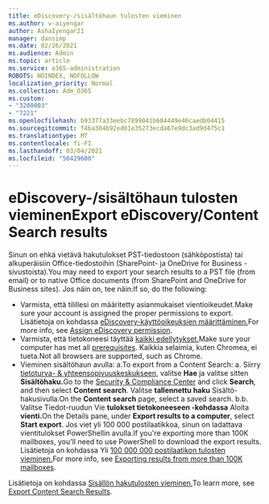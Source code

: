 ```yaml
---
title: eDiscovery-/sisältöhaun tulosten vieminen
ms.author: v-aiyengar
author: AshaIyengar21
manager: dansimp
ms.date: 02/26/2021
ms.audience: Admin
ms.topic: article
ms.service: o365-administration
ROBOTS: NOINDEX, NOFOLLOW
localization_priority: Normal
ms.collection: Adm_O365
ms.custom:
- "3200003"
- "7221"
ms.openlocfilehash: b93377a33eebc7899041b684449e46caedb04415
ms.sourcegitcommit: f4ba304b92ed01e35273ecda67e9dc3ad9d475c1
ms.translationtype: MT
ms.contentlocale: fi-FI
ms.lasthandoff: 03/04/2021
ms.locfileid: "50429600"
---
```

# <a name="export-ediscoverycontent-search-results"></a><span data-ttu-id="30fa4-102">eDiscovery-/sisältöhaun tulosten vieminen</span><span class="sxs-lookup"><span data-stu-id="30fa4-102">Export eDiscovery/Content Search results</span></span>

<span data-ttu-id="30fa4-103">Sinun on ehkä vietävä hakutulokset PST-tiedostoon (sähköpostista) tai alkuperäisiin Office-tiedostoihin (SharePoint- ja OneDrive for Business -sivustoista).</span><span class="sxs-lookup"><span data-stu-id="30fa4-103">You may need to export your search results to a PST file (from email) or to native Office documents (from SharePoint and OneDrive for Business sites).</span></span> <span data-ttu-id="30fa4-104">Jos näin on, tee näin:</span><span class="sxs-lookup"><span data-stu-id="30fa4-104">If so, do the following:</span></span>

- <span data-ttu-id="30fa4-105">Varmista, että tilillesi on määritetty asianmukaiset vientioikeudet.</span><span class="sxs-lookup"><span data-stu-id="30fa4-105">Make sure your account is assigned the proper permissions to export.</span></span> <span data-ttu-id="30fa4-106">Lisätietoja on kohdassa [eDiscovery-käyttöoikeuksien määrittäminen.](https://go.microsoft.com/fwlink/?linkid=2102406)</span><span class="sxs-lookup"><span data-stu-id="30fa4-106">For more info, see [Assign eDiscovery permission](https://go.microsoft.com/fwlink/?linkid=2102406).</span></span>
- <span data-ttu-id="30fa4-107">Varmista, että tietokoneesi täyttää [kaikki edellytykset.](https://docs.microsoft.com/office365/securitycompliance/export-search-results#before-you-begin)</span><span class="sxs-lookup"><span data-stu-id="30fa4-107">Make sure your computer has met all [prerequisites](https://docs.microsoft.com/office365/securitycompliance/export-search-results#before-you-begin).</span></span> <span data-ttu-id="30fa4-108">Kaikkia selaimia, kuten Chromea, ei tueta.</span><span class="sxs-lookup"><span data-stu-id="30fa4-108">Not all browsers are supported, such as Chrome.</span></span>
- <span data-ttu-id="30fa4-109">Vieminen sisältöhaun avulla: a.</span><span class="sxs-lookup"><span data-stu-id="30fa4-109">To export from a Content Search: a.</span></span> <span data-ttu-id="30fa4-110">Siirry [tietoturva- & yhteensopivuuskeskukseen,](https://protection.office.com/contentsearch) valitse **Hae** ja valitse sitten **Sisältöhaku.**</span><span class="sxs-lookup"><span data-stu-id="30fa4-110">Go to the [Security & Compliance Center](https://protection.office.com/contentsearch) and click **Search**, and then select **Content search**.</span></span> <span data-ttu-id="30fa4-111">Valitse **tallennettu haku** Sisältö-hakusivulla.</span><span class="sxs-lookup"><span data-stu-id="30fa4-111">On the **Content search** page, select a saved search.</span></span>
    <span data-ttu-id="30fa4-112">b.</span><span class="sxs-lookup"><span data-stu-id="30fa4-112">b.</span></span> <span data-ttu-id="30fa4-113">Valitse Tiedot-ruudun Vie **tulokset tietokoneeseen -kohdassa** Aloita **vienti.**</span><span class="sxs-lookup"><span data-stu-id="30fa4-113">On the Details pane, under **Export results to a computer**, select **Start export**.</span></span> <span data-ttu-id="30fa4-114">Jos viet yli 100 000 postilaatikkoa, sinun on ladattava vientitulokset PowerShellin avulla.</span><span class="sxs-lookup"><span data-stu-id="30fa4-114">If you're exporting more than 100K mailboxes, you'll need to use PowerShell to download the export results.</span></span> <span data-ttu-id="30fa4-115">Lisätietoja on kohdassa Yli [100 000 000 postilaatikon tulosten vieminen.](https://go.microsoft.com/fwlink/?linkid=2143861)</span><span class="sxs-lookup"><span data-stu-id="30fa4-115">For more info, see [Exporting results from more than 100K mailboxes](https://go.microsoft.com/fwlink/?linkid=2143861).</span></span>

<span data-ttu-id="30fa4-116">Lisätietoja on kohdassa [Sisällön hakutulosten vieminen.](https://go.microsoft.com/fwlink/?linkid=2102118)</span><span class="sxs-lookup"><span data-stu-id="30fa4-116">To learn more, see [Export Content Search Results](https://go.microsoft.com/fwlink/?linkid=2102118).</span></span>